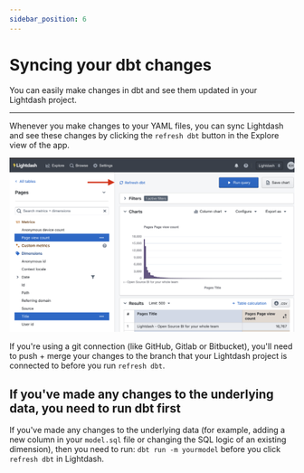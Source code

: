```yaml
---
sidebar_position: 6
---
```


# Syncing your dbt changes

You can easily make changes in dbt and see them updated in your Lightdash project.

---

Whenever you make changes to your YAML files, you can sync Lightdash and see these changes by clicking the `refresh dbt` button in the Explore view of the app.

![screenshot-refresh-dbt](assets/screenshot-refresh-dbt.png)

If you're using a git connection (like GitHub, Gitlab or Bitbucket), you'll need to push + merge your changes to the branch that your Lightdash project is connected to before you run `refresh dbt`.

## If you've made any changes to the underlying data, you need to run dbt first

If you've made any changes to the underlying data (for example, adding a new column in your `model.sql` file or changing the SQL logic of an existing dimension),  then you need to run: `dbt run -m yourmodel` before you click `refresh dbt` in Lightdash.
